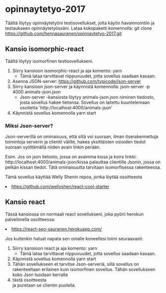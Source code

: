 # opinnaytetyo-2017
Täältä löytyy opinnäytetyöni testisovellukset, joita käytin havainnointiin ja testaukseen opinnäytetyössäni.
Lataa kokopaketti komennolla:
git clone https://github.com/hennasauranen/opinnaytetyo-2017.git


<h2>Kansio isomorphic-react</h2>

Täältä löytyy isomorfinen testisovellukseni.

1. Siirry kansioon isomorphic-react ja aja komento: yarn
    - Tämä lataa tarvittavat riippuvuudet, jotta sovellus saadaan kasaan.
2. Asenna JSON-server: https://github.com/typicode/json-server
3. Siirry kansioon json-server ja käynnistä komennolla: json-server -p 4000 animals-json.json
    - Json-server -kansiosta löytyy animals-json.json niminen tiedosto, josta sovellus hakee tietonsa. Sovellus on laitettu kuuntelemaan osoitetta 'http://localhost:4000/animals-json'
4. Käynnistä sovellus komennolla yarn start

<h3>Miksi Json-server?</h3>
Json-serverillä on ominaisuus, että sillä voi suoraan, ilman itserakennettuja toimintoja serverin ja clientil välille, hakea yksittäisten osioiden tiedot suoraan syöttämällä niiden avain linkin perään. 

Esim. Jos on json tietosto, jossa on avaimina kissa ja koira linkki: http://localhost:4000/animals-json/kissa palauttaa clientille Jsonin, jossa on pelkän kissan tiedot.
Tätä ominaisuutta tarvitaan isomorfisessa rakenteessa.

Tämä sovellus käyttää Welly Shenin repoa, jonka löytää osoitteesta <li href="https://github.com/wellyshen/react-cool-starter">https://github.com/wellyshen/react-cool-starter</li> 

<h2>Kansio react</h2>

Tässä kansiossa on normaali react sovellukseni, joka pyörii herokun palvelimella osoitteessa: <li href="https://react-seo-sauranen.herokuapp.com/">https://react-seo-sauranen.herokuapp.com/</li>

Jos kuitenkin haluat napata sen omalle koneellesi toimi seuraavasti:
1. Siirry kansioon react ja aja komento: yarn
    - Tämä lataa tarvittavat riippuvuudet, jotta sovellus saadaan kasaan.
4. Käynnistä sovellus komennolla yarn start
5. Tähän sovellukseen et tarvitse Json-serveriä, sillä sovellus on rakenteeltaan erilainen kuin isomorfinen sovellus. Tähän sovellukseen koko Json tuodaan kerralla <li href="https://api.myjson.com/bins/1aeuin">tästä osoitteesta</li> ja puretaan se clientin puolella. 

